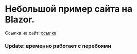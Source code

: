 # Небольшой пример сайта на Blazor.
Ссылка на сайт: [ссылка](http://store.devportfolio.site/)

### Update: временно работает с перебоями
